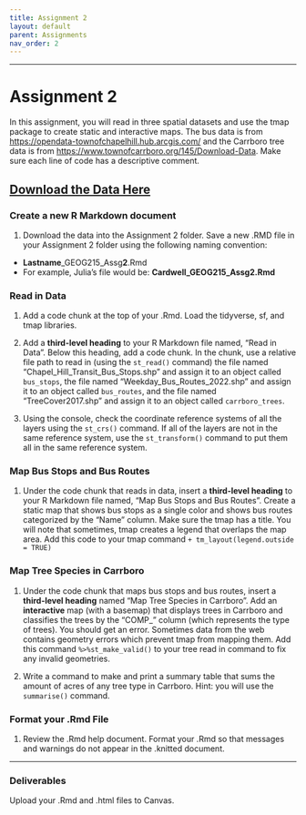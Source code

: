 ```yaml
---
title: Assignment 2
layout: default
parent: Assignments
nav_order: 2
---
```





<style>
div.blue { background-color:#e0f0ff; padding: 10px 10px 3px 10px;}
</style>

------------------------------------------------------------------------
# Assignment 2
In this assignment, you will read in three spatial datasets and use the
tmap package to create static and interactive maps. The bus data is from
<https://opendata-townofchapelhill.hub.arcgis.com/> and the Carrboro
tree data is from <https://www.townofcarrboro.org/145/Download-Data>.
Make sure each line of code has a descriptive comment. 

[**Download the Data Here**](https://drive.google.com/drive/folders/18kvs_32wH9CPwR9fHaecMSSAttGxCGZo?usp=sharing)
------------------------------------------------------------------------

### Create a new R Markdown document

1.  Download the data into the Assignment 2 folder. Save a new .RMD file in your Assignment 2 folder using the following naming convention:

-   **Lastname**\_GEOG215\_Assg**2**.Rmd
-   For example, Julia’s file would be: **Cardwell\_GEOG215\_Assg2.Rmd**

### Read in Data

1.  Add a code chunk at the top of your .Rmd. Load the tidyverse, sf,
    and tmap libraries.

2.  Add a **third-level heading** to your R Markdown file named, “Read
    in Data”. Below this heading, add a code chunk. In the chunk, use a
    relative file path to read in (using the `st_read()` command) the
    file named “Chapel\_Hill\_Transit\_Bus\_Stops.shp” and assign it to
    an object called `bus_stops`, the file named
    “Weekday\_Bus\_Routes\_2022.shp” and assign it to an object called
    `bus_routes`, and the file named “TreeCover2017.shp” and assign it
    to an object called `carrboro_trees`.

3.  Using the console, check the coordinate reference systems of all the
    layers using the `st_crs()` command. If all of the layers are not in
    the same reference system, use the `st_transform()` command to put
    them all in the same reference system.

### Map Bus Stops and Bus Routes

1.  Under the code chunk that reads in data, insert a **third-level
    heading** to your R Markdown file named, “Map Bus Stops and Bus
    Routes”. Create a static map that shows bus stops as a single color
    and shows bus routes categorized by the “Name” column. Make sure the tmap has
    a title. You will note that sometimes, tmap creates a legend that overlaps
    the map area. Add this code to your tmap command `+ tm_layout(legend.outside = TRUE) `

### Map Tree Species in Carrboro

1.  Under the code chunk that maps bus stops and bus routes, insert a
    **third-level heading** named “Map Tree Species in Carrboro”. Add an
    **interactive** map (with a basemap) that displays trees in Carrboro
    and classifies the trees by the “COMP\_” column (which represents
    the type of trees). You should get an error. Sometimes data from the web
    contains geometry errors which prevent tmap from mapping them. Add this command
    `%>%st_make_valid()` to your tree read in command to fix any invalid geometries. 

3. Write a command to make and print a summary table that sums the amount of acres
   of any tree type in Carrboro. Hint: you will use the `summarise()` command. 

### Format your .Rmd File
1. Review the .Rmd help document. Format your .Rmd so that messages and warnings
   do not appear in the .knitted document.
   
------------------------------------------------------------------------

### Deliverables

Upload your .Rmd and .html files to Canvas.
